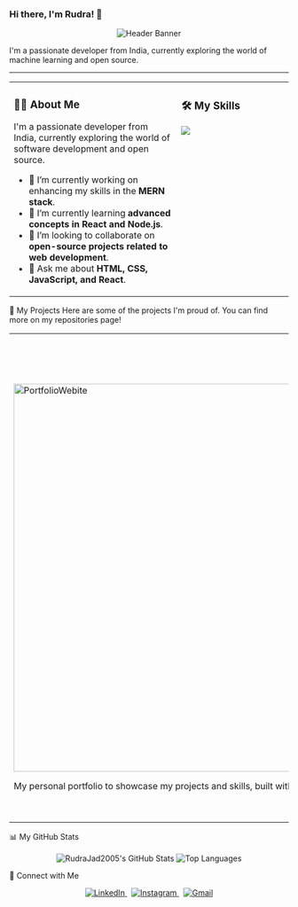 ### Hi there, I'm Rudra! 👋

<p align="center">
  <img src="https://placehold.co/800x200/6366f1/ffffff?text=Welcome+to+my+GitHub+Profile!" alt="Header Banner"/>
</p>

I'm a passionate developer from India, currently exploring the world of machine learning and open source.

---

<table>
<tr>
<td valign="top" width="60%">

### 👨‍💻 About Me

I'm a passionate developer from India, currently exploring the world of software development and open source.

- 🔭 I’m currently working on enhancing my skills in the **MERN stack**.
- 🌱 I’m currently learning **advanced concepts in React and Node.js**.
- 👯 I’m looking to collaborate on **open-source projects related to web development**.
- 💬 Ask me about **HTML, CSS, JavaScript, and React**.

</td>
<td valign="top" width="40%">

### 🛠️ My Skills
<p align="left">
  <a href="https://skillicons.dev">
    <img src="https://skillicons.dev/icons?i=java,python,js,html,css,react,nodejs,express,mongodb,mysql,git,github,vscode,figma&perline=4" />
  </a>
</p>

</td>
</tr>
</table>


🚀 My Projects
Here are some of the projects I'm proud of. You can find more on my repositories page!

<table>
  <tr>
    <td width="50%" valign="top">
      <h3 align="center">Portfolio Website</h3>
      <br />
      <a href="https://github.com/RudraJad2005/Portfolio">
         <img width="1249" height="700" alt="PortfolioWebite" src="https://github.com/user-attachments/assets/a3a89758-64a1-48cb-b94f-0b75231ff392" />
      </a>
      <br />
      <p>My personal portfolio to showcase my projects and skills, built with React.</p>
    </td>
    <td width="50%" valign="top">
      <h3 align="center">AirView</h3>
      <br />
      <a href="https://github.com/RudraJad2005/Expense-Tracker">
       <img width="356" height="695" alt="AirView" src="https://github.com/user-attachments/assets/461534bf-aef0-47dd-adc7-1b69be47791d" />
      </a>
      <br />
      <br>
      <p>An app to track and monitor the air quality around you.</p>
    </td>
  </tr>
</table>

📊 My GitHub Stats

<p align="center">
  <img align="center" src="https://github-readme-stats.vercel.app/api?username=RudraJad2005&show_icons=true&locale=en&theme=radical" alt="RudraJad2005's GitHub Stats" />
  <img align="center" src="https://github-readme-stats.vercel.app/api/top-langs?username=RudraJad2005&layout=compact&locale=en&theme=radical" alt="Top Languages" />
</p>

🤝 Connect with Me

<p align="center">
  <a href="www.linkedin.com/in/rudra-jadhav">
    <img src="https://skillicons.dev/icons?i=linkedin" alt="LinkedIn"/>
  </a>
  &nbsp;
  <a href="https://www.instagram.com/rudra_jad_/">
    <img src="https://skillicons.dev/icons?i=instagram" alt="Instagram"/>
  </a>
  &nbsp;
  <a href="mailto:youremail@example.com">
    <img src="https://skillicons.dev/icons?i=gmail" alt="Gmail"/>
  </a>
</p>

